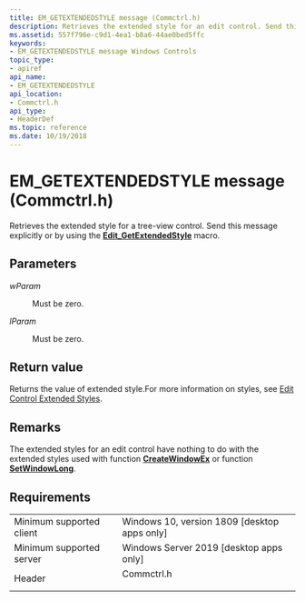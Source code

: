 ```yaml
---
title: EM_GETEXTENDEDSTYLE message (Commctrl.h)
description: Retrieves the extended style for an edit control. Send this message explicitly or by using the Edit\_GetExtendedStyle macro.
ms.assetid: 557f796e-c9d1-4ea1-b8a6-44ae0bed5ffc
keywords:
- EM_GETEXTENDEDSTYLE message Windows Controls
topic_type:
- apiref
api_name:
- EM_GETEXTENDEDSTYLE
api_location:
- Commctrl.h
api_type:
- HeaderDef
ms.topic: reference
ms.date: 10/19/2018
---
```


# EM_GETEXTENDEDSTYLE message (Commctrl.h)

Retrieves the extended style for a tree-view control. Send this message explicitly or by using the [**Edit\_GetExtendedStyle**](/windows/desktop/api/Commctrl/nf-commctrl-edit_getextendedstyle) macro.

## Parameters

<dl> <dt>

*wParam* 
</dt> <dd>Must be zero.</dd> <dt>

*lParam* 
</dt> <dd>Must be zero.</dd> </dl>

## Return value

Returns the value of extended style.For more information on styles, see [Edit Control Extended Styles](edit-control-window-extended-styles.md).

## Remarks

The extended styles for an edit control have nothing to do with the extended styles used with function [**CreateWindowEx**](/windows/desktop/api/winuser/nf-winuser-createwindowexa) or function [**SetWindowLong**](/windows/desktop/api/winuser/nf-winuser-setwindowlonga).

## Requirements



|                                     |                                                                                       |
|-------------------------------------|---------------------------------------------------------------------------------------|
| Minimum supported client<br/> | Windows 10, version 1809 \[desktop apps only\]<br/>                             |
| Minimum supported server<br/> | Windows Server 2019 \[desktop apps only\]<br/>                                  |
| Header<br/>                   | <dl> <dt>Commctrl.h</dt> </dl> |



 

